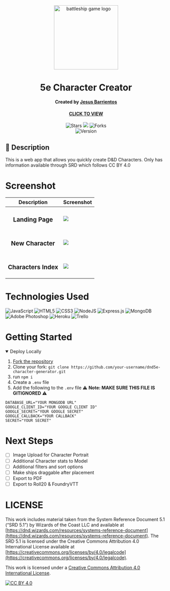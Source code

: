 <div id="header" align="center">

  <img src="https://i.imgur.com/lD7zpF8.png" width="200" alt="battleship game logo"  style="max-height: 200px; object-fit: cover;">

</div>

<div align="center" id="header">
   
# 5e Character Creator
**Created by [Jesus Barrientos](https://www.linkedin.com/in/barrientosjesus/)**
#### [CLICK TO VIEW]() 

</div>

<div align="center" id="socialbuttons">

  ![Stars](https://img.shields.io/github/stars/barrientosjesus/dnd5e-character-generator?style=social)
  ![](https://visitor-badge.laobi.icu/badge?page_id=barrientosjesus.dnd5e-character-generator)
  ![Forks](https://img.shields.io/github/forks/barrientosjesus/dnd5e-character-generator?style=social)
  <br>
  ![Version](https://img.shields.io/badge/version-1.0-black)

</div>

## 📝 Description
This is a web app that allows you quickly create D&D Characters. Only has information available through SRD which follows CC BY 4.0

# Screenshot
| Description | Screenshot |
|------------ | ------------|
| <h3 align="center">Landing Page</h3> | <img src="https://i.imgur.com/fOhVnYN.jpg">
| <h3 align="center">New Character</h3> | <img src="https://i.imgur.com/wxvTiAO.jpg">
| <h3 align="center">Characters Index</h3> | <img src="https://i.imgur.com/I0yRQIt.jpg">

# Technologies Used
![JavaScript](https://img.shields.io/badge/javascript-%23323330.svg?style=for-the-badge&logo=javascript&logoColor=%23F7DF1E)
![HTML5](https://img.shields.io/badge/html5-%23E34F26.svg?style=for-the-badge&logo=html5&logoColor=white)
![CSS3](https://img.shields.io/badge/css3-%231572B6.svg?style=for-the-badge&logo=css3&logoColor=white)
![NodeJS](https://img.shields.io/badge/node.js-6DA55F?style=for-the-badge&logo=node.js&logoColor=white)
![Express.js](https://img.shields.io/badge/express.js-%23404d59.svg?style=for-the-badge&logo=express&logoColor=%2361DAFB)
![MongoDB](https://img.shields.io/badge/MongoDB-%234ea94b.svg?style=for-the-badge&logo=mongodb&logoColor=white)
![Adobe Photoshop](https://img.shields.io/badge/adobe%20photoshop-%2331A8FF.svg?style=for-the-badge&logo=adobe%20photoshop&logoColor=white)
![Heroku](https://img.shields.io/badge/heroku-%23430098.svg?style=for-the-badge&logo=heroku&logoColor=white)
![Trello](https://img.shields.io/badge/Trello-%23026AA7.svg?style=for-the-badge&logo=Trello&logoColor=white)

# Getting Started

<details open>
<summary>Deploy Locally</summary>
 
1. [Fork the repository](https://github.com/barrientosjesus/dnd5e-character-generator/fork)
2. Clone your fork: `git clone https://github.com/your-username/dnd5e-character-generator.git`
3. run `npm i`
4. Create a `.env` file
5. Add the following to the `.env` file
⚠️ **Note: MAKE SURE THIS FILE IS GITIGNORED** ⚠️
```env
DATABASE_URL="YOUR MONGODB URL"
GOOGLE_CLIENT_ID="YOUR GOOGLE CLIENT ID"
GOOGLE_SECRET="YOUR GOOGLE SECRET"
GOOGLE_CALLBACK="YOUR CALLBACK"
SECRET="YOUR SECRET"
```
 
</details>

# Next Steps

- [ ] Image Upload for Character Portrait
- [ ] Additional Character stats to Model
- [ ] Additional filters and sort options
- [ ] Make ships draggable after placement
- [ ] Export to PDF
- [ ] Export to Roll20 & FoundryVTT

# LICENSE

This work includes material taken from the System Reference Document 5.1 (“SRD 5.1”) by Wizards of
the Coast LLC and available at [https://dnd.wizards.com/resources/systems-reference-document](https://dnd.wizards.com/resources/systems-reference-document). The
SRD 5.1 is licensed under the Creative Commons Attribution 4.0 International License available at
[https://creativecommons.org/licenses/by/4.0/legalcode](https://creativecommons.org/licenses/by/4.0/legalcode).

This work is licensed under a
[Creative Commons Attribution 4.0 International License][cc-by].

[![CC BY 4.0][cc-by-image]][cc-by]

[cc-by]: http://creativecommons.org/licenses/by/4.0/
[cc-by-image]: https://i.creativecommons.org/l/by/4.0/88x31.png
[cc-by-shield]: https://img.shields.io/badge/License-CC%20BY%204.0-lightgrey.svg
